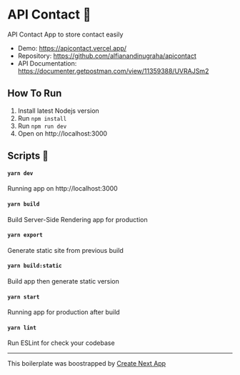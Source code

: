# API Contact 📱

API Contact App to store contact easily

- Demo: https://apicontact.vercel.app/
- Repository: https://github.com/alfianandinugraha/apicontact
- API Documentation: https://documenter.getpostman.com/view/11359388/UVRAJSm2

## How To Run

1. Install latest Nodejs version
2. Run `npm install`
3. Run `npm run dev`
4. Open on http://localhost:3000

## Scripts 📜

#### `yarn dev`

Running app on http://localhost:3000

#### `yarn build`

Build Server-Side Rendering app for production

#### `yarn export`

Generate static site from previous build

#### `yarn build:static`

Build app then generate static version

#### `yarn start`

Running app for production after build

#### `yarn lint`

Run ESLint for check your codebase

<hr />

This boilerplate was boostrapped by [Create Next App](https://nextjs.org/docs/api-reference/create-next-app)
